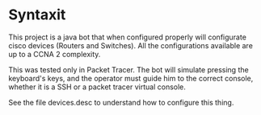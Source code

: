 # Syntaxit

This project is a java bot that when configured properly will configurate cisco devices (Routers and Switches).
All the configurations available are up to a CCNA 2 complexity.

This was tested only in Packet Tracer. The bot will simulate pressing the keyboard's keys, and the operator must guide him
to the correct console, whether it is a SSH or a packet tracer virtual console.

See the file devices.desc to understand how to configure this thing.
